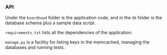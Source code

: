 ### API ###

Under the `boardhood` folder is the application code, and in the `db` folder is the database schema plus a sample data script.

`requirements.txt` lists all the dependencies of the application.

`manage.py` is a facility for listing keys in the memcached, managing the databases and running tests.
